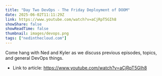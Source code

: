 ```yaml
---
title: "Day Two DevOps - The Friday Deployment of DOOM"
date: 2025-06-02T11:11:29Z
link: https://www.youtube.com/watch?v=aCjRpT5GIh8
showShare: false
showReadTime: false
thumbnail: images/devops.png
tags: ["nedinthecloud.com"]
---
```

Come hang with Ned and Kyler as we discuss previous episodes, topics, and general DevOps things.

- Link to article: https://www.youtube.com/watch?v=aCjRpT5GIh8
